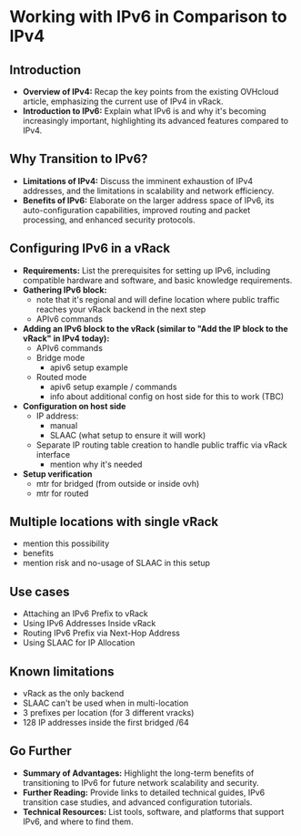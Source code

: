 # Working with IPv6 in Comparison to IPv4   

## Introduction   
- **Overview of IPv4:** Recap the key points from the existing OVHcloud article, emphasizing the current use of IPv4 in vRack.
- **Introduction to IPv6:** Explain what IPv6 is and why it's becoming increasingly important, highlighting its advanced features compared to IPv4.

## Why Transition to IPv6?   
- **Limitations of IPv4:** Discuss the imminent exhaustion of IPv4 addresses, and the limitations in scalability and network efficiency.
- **Benefits of IPv6:** Elaborate on the larger address space of IPv6, its auto-configuration capabilities, improved routing and packet processing, and enhanced security protocols.

## Configuring IPv6 in a vRack   
- **Requirements:** List the prerequisites for setting up IPv6, including compatible hardware and software, and basic knowledge requirements.
- **Gathering IPv6 block:**
  - note that it's regional and will define location where public traffic reaches your vRack backend in the next step
  - APIv6 commands
- **Adding an IPv6 block to the vRack (similar to "Add the IP block to the vRack" in IPv4  today):**
  - APIv6 commands
  - Bridge mode
    - apiv6 setup example
  - Routed mode
    - apiv6 setup example / commands
    - info about additional config on host side for this to work (TBC)
- **Configuration on host side**
  - IP address:
    - manual
    - SLAAC (what setup to ensure it will work)
  - Separate IP routing table creation to handle public traffic via vRack interface
    - mention why it's needed
- **Setup verification**
    - mtr for bridged (from outside or inside ovh)
    - mtr for routed
 
## Multiple locations with single vRack
- mention this possibility 
- benefits
- mention risk and no-usage of SLAAC in this setup


## Use cases
- Attaching an IPv6 Prefix to vRack
- Using IPv6 Addresses Inside vRack
- Routing IPv6 Prefix via Next-Hop Address
- Using SLAAC for IP Allocation

## Known limitations
- vRack as the only backend
- SLAAC can't be used when in multi-location
- 3 prefixes per location (for 3 different vracks)
- 128 IP addresses inside the first bridged /64

## Go Further
- **Summary of Advantages:** Highlight the long-term benefits of transitioning to IPv6 for future network scalability and security.
- **Further Reading:** Provide links to detailed technical guides, IPv6 transition case studies, and advanced configuration tutorials.
- **Technical Resources:** List tools, software, and platforms that support IPv6, and where to find them.
